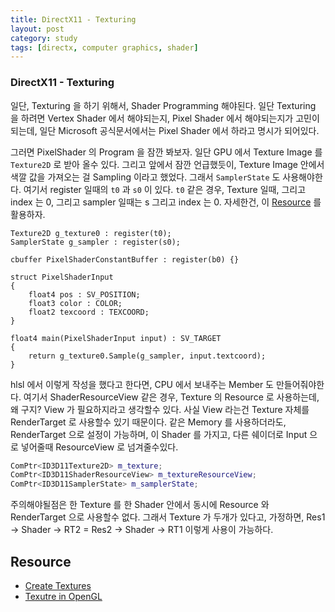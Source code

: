 ```yaml
---
title: DirectX11 - Texturing
layout: post
category: study
tags: [directx, computer graphics, shader]
---
```




### DirectX11 - Texturing

일단, Texturing 을 하기 위해서, Shader Programming 해야된다. 일단 Texturing 을 하려면 Vertex Shader 에서 해야되는지, Pixel Shader 에서 해야되는지가 고민이 되는데, 일단 Microsoft 공식문서에서는 Pixel Shader 에서 하라고 명시가 되어있다.

그러면 PixelShader 의 Program 을 잠깐 봐보자. 일단 GPU 에서 Texture Image 를 `Texture2D` 로 받아 올수 있다. 그리고 앞에서 잠깐 언급했듯이, Texture Image 안에서 색깔 값을 가져오는 걸 Sampling 이라고 했었다. 그래서 `SamplerState` 도 사용해야한다. 여기서 register 일때의 `t0` 과 `s0` 이 있다. `t0` 같은 경우, Texture 일때, 그리고 index 는 0, 그리고 sampler 일때는 s 그리고 index 는 0. 자세한건, 이 [Resource](https://learn.microsoft.com/en-us/windows/win32/direct3dhlsl/dx-graphics-hlsl-variable-register) 를 활용하자.

```hlsl
Texture2D g_texture0 : register(t0);
SamplerState g_sampler : register(s0);

cbuffer PixelShaderConstantBuffer : register(b0) {}

struct PixelShaderInput
{
    float4 pos : SV_POSITION;
    float3 color : COLOR;
    float2 texcoord : TEXCOORD;
}

float4 main(PixelShaderInput input) : SV_TARGET
{
    return g_texture0.Sample(g_sampler, input.textcoord);
}
```

hlsl 에서 이렇게 작성을 했다고 한다면, CPU 에서 보내주는 Member 도 만들어줘야한다. 여기서 ShaderResourceView 같은 경우, Texture 의 Resource 로 사용하는데, 왜 구지? View 가 필요하지라고 생각할수 있다. 사실 View 라는건 Texture 자체를 RenderTarget 로 사용할수 있기 때문이다. 같은 Memory 를 사용하더라도, RenderTarget 으로 설정이 가능하며, 이 Shader 를 가지고, 다른 쉐이더로 Input 으로 넣어줄때 ResourceView 로 넘겨줄수있다.

```c++
ComPtr<ID3D11Texture2D> m_texture;
ComPtr<ID3D11ShaderResourceView> m_textureResourceView;
ComPtr<ID3D11SamplerState> m_samplerState;
```

주의해야될점은 한 Texture 를 한 Shader 안에서 동시에 Resource 와 RenderTarget 으로 사용할수 없다. 그래서 Texture 가 두개가 있다고, 가정하면, Res1 -> Shader -> RT2 = Res2 -> Shader -> RT1 이렇게 사용이 가능하다.

## Resource
- [Create Textures](https://opengameart.org/content/3-crate-textures-w-bump-normal)
- [Texutre in OpenGL](https://learnopengl.com/Getting-started/Textures)